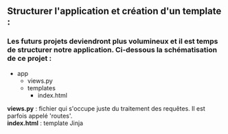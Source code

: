 ## Structurer l'application et création d'un template :


### Les futurs projets deviendront plus volumineux et il est temps de structurer notre application. Ci-dessous la schématisation de ce projet :
* app 
    * views.py 
    * templates 
        * index.html 


  
__views.py__ : fichier qui s'occupe juste du traitement des requêtes. Il est parfois appelé 'routes'.  
__index.html__ : template Jinja